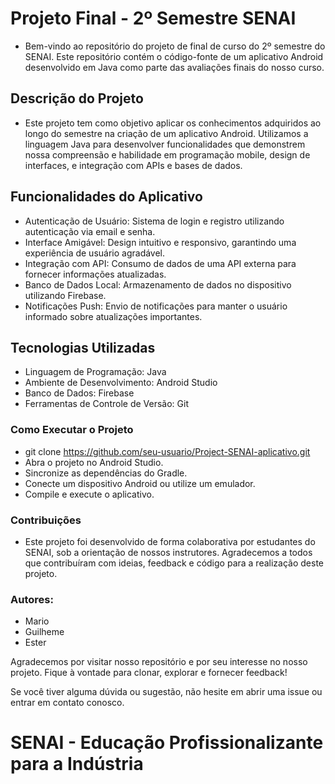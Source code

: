 # **Projeto Final - 2º Semestre SENAI**
 - Bem-vindo ao repositório do projeto de final de curso do 2º semestre do SENAI. Este repositório contém o código-fonte de um aplicativo Android desenvolvido em Java como parte das avaliações finais do nosso curso.

## **Descrição do Projeto**
 - Este projeto tem como objetivo aplicar os conhecimentos adquiridos ao longo do semestre na criação de um aplicativo Android. Utilizamos a linguagem Java para desenvolver funcionalidades que demonstrem nossa compreensão e habilidade em programação mobile, design de   
   interfaces, e integração com APIs e bases de dados.

## **Funcionalidades do Aplicativo**
 - Autenticação de Usuário: Sistema de login e registro utilizando autenticação via email e senha.
 - Interface Amigável: Design intuitivo e responsivo, garantindo uma experiência de usuário agradável.
 - Integração com API: Consumo de dados de uma API externa para fornecer informações atualizadas.
 - Banco de Dados Local: Armazenamento de dados no dispositivo utilizando Firebase.
 - Notificações Push: Envio de notificações para manter o usuário informado sobre atualizações importantes.
   
## **Tecnologias Utilizadas**
 - Linguagem de Programação: Java
 - Ambiente de Desenvolvimento: Android Studio
 - Banco de Dados: Firebase
 - Ferramentas de Controle de Versão: Git
   
### **Como Executar o Projeto**
 - git clone https://github.com/seu-usuario/Project-SENAI-aplicativo.git
 - Abra o projeto no Android Studio.
 - Sincronize as dependências do Gradle.
 - Conecte um dispositivo Android ou utilize um emulador.
 - Compile e execute o aplicativo.
   
### **Contribuições**
 - Este projeto foi desenvolvido de forma colaborativa por estudantes do SENAI, sob a orientação de nossos instrutores. Agradecemos a todos que contribuíram com ideias, feedback e código para a realização deste projeto.

### **Autores:**
 -  Mario
 -  Guilheme
 -  Ester


Agradecemos por visitar nosso repositório e por seu interesse no nosso projeto. Fique à vontade para clonar, explorar e fornecer feedback!

Se você tiver alguma dúvida ou sugestão, não hesite em abrir uma issue ou entrar em contato conosco.

# **SENAI - Educação Profissionalizante para a Indústria**
